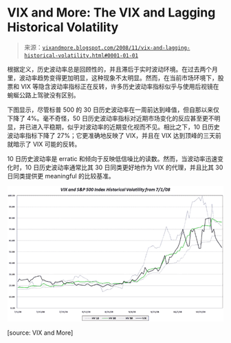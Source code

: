 <!--yml

分类：未分类

date: 2024-05-18 18:17:40

-->

# VIX and More: The VIX and Lagging Historical Volatility

> 来源：[`vixandmore.blogspot.com/2008/11/vix-and-lagging-historical-volatility.html#0001-01-01`](http://vixandmore.blogspot.com/2008/11/vix-and-lagging-historical-volatility.html#0001-01-01)

根据定义，历史波动率总是回顾性的，并且滞后于实时波动环境。在过去两个月里，波动率趋势变得更加明显，这种现象不太明显。然而，在当前市场环境下，股票和 VIX 等隐含波动率指标正在反转，许多历史波动率指标似乎与使用后视镜在蜿蜒公路上驾驶没有区别。

下图显示，尽管标普 500 的 30 日历史波动率在一周前达到峰值，但自那以来仅下降了 4%。毫不奇怪，50 日历史波动率指标对近期市场变化的反应甚至更不明显，并已进入平稳期，似乎对波动率的近期变化视而不见。相比之下，10 日历史波动率指标下降了 27%；它更准确地反映了 VIX，并且在 VIX 达到顶峰的三天前就暗示了 VIX 可能的反转。

10 日历史波动率是 erratic 和倾向于反映低信噪比的读数。然而，当波动率迅速变化时，10 日历史波动率通常比其 30 日同类更好地作为 VIX 的代理，并且比其 30 日同类提供更 meaningful 的比较基准。

![](img/ff10380abcb31c80e869ba13deae0844.png)

[source: VIX and More]
